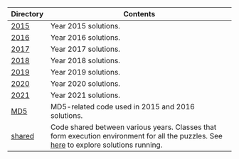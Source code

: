 Directory | Contents
------------ | -------------
[2015](2015) | Year 2015 solutions.
[2016](2016) | Year 2016 solutions.
[2017](2017) | Year 2017 solutions.
[2018](2018) | Year 2018 solutions.
[2019](2019) | Year 2019 solutions.
[2020](2020) | Year 2020 solutions.
[2021](2021) | Year 2021 solutions.
[MD5](MD5) | MD5-related code used in 2015 and 2016 solutions.
[shared](shared) | Code shared between various years. Classes that form execution environment for all the puzzles. See [here](../bin) to explore solutions running.